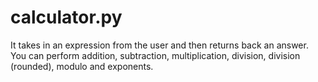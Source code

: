 # calculator.py
It takes in an expression from the user and then returns back an answer. You can perform addition, subtraction, multiplication, division, division (rounded), modulo and exponents. 
